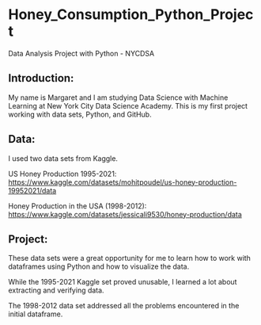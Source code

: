 # Honey_Consumption_Python_Project
Data Analysis Project with Python - NYCDSA

## Introduction:
My name is Margaret and I am studying Data Science with Machine Learning at New York City Data Science Academy. This is my first project working with data sets, Python, and GitHub.


## Data:
I used two data sets from Kaggle.

US Honey Production 1995-2021: 
https://www.kaggle.com/datasets/mohitpoudel/us-honey-production-19952021/data

Honey Production in the USA (1998-2012):
https://www.kaggle.com/datasets/jessicali9530/honey-production/data


## Project:
These data sets were a great opportunity for me to learn how to work with dataframes using Python and how to visualize the data.

While the 1995-2021 Kaggle set proved unusable, I learned a lot about extracting and verifying data. 

The 1998-2012 data set addressed all the problems encountered in the initial dataframe. 
